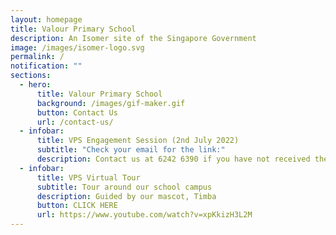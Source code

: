 ```yaml
---
layout: homepage
title: Valour Primary School
description: An Isomer site of the Singapore Government
image: /images/isomer-logo.svg
permalink: /
notification: ""
sections:
  - hero:
      title: Valour Primary School
      background: /images/gif-maker.gif
      button: Contact Us
      url: /contact-us/
  - infobar:
      title: VPS Engagement Session (2nd July 2022)
      subtitle: "Check your email for the link:"
      description: Contact us at 6242 6390 if you have not received the link.
  - infobar:
      title: VPS Virtual Tour
      subtitle: Tour around our school campus
      description: Guided by our mascot, Timba
      button: CLICK HERE
      url: https://www.youtube.com/watch?v=xpKkizH3L2M
---
```

